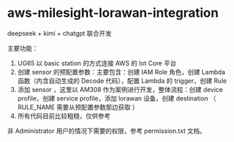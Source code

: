 # aws-milesight-lorawan-integration
deepseek + kimi + chatgpt 联合开发

主要功能：
1. UG65 以 basic station 的方式连接 AWS 的 Iot Core 平台
2. 创建 sensor 的预配置参数：主要包含：创建 IAM Role 角色，创建 Lambda 函数（内含自动生成的 Decode 代码），配置 Lambda 的 trigger，创建 Rule
3. 添加 sensor ，这里以 AM308 作为案例进行开发，整体流程：创建 device profile，创建 service profile，添加 lorawan 设备，创建 destination （ RULE_NAME 需要从预配置参数那边获取 ）
4. 所有代码目前比较粗糙，仅供参考


非 Administrator 用户的情况下需要的权限，参考 permission.txt 文档。
